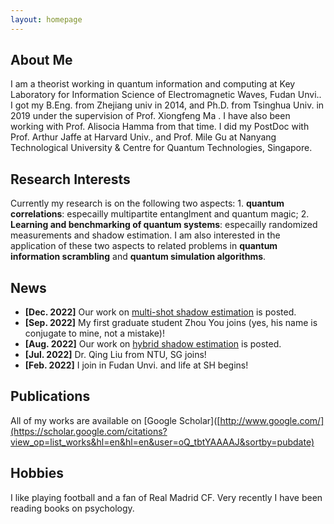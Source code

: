 ```yaml
---
layout: homepage
---
```


## About Me

I am a theorist working in quantum information and computing at Key Laboratory for Information Science of Electromagnetic Waves, Fudan Unvi.. I got my B.Eng. from Zhejiang univ in 2014, and Ph.D. from Tsinghua Univ. in 2019 under the supervision of Prof. Xiongfeng Ma . I have also been working with Prof. Alisocia Hamma from that time. I did my PostDoc with Prof. Arthur Jaffe at Harvard Univ., and Prof. Mile Gu at Nanyang Technological University & Centre for Quantum Technologies, Singapore.

## Research Interests
Currently my research is on the following two aspects: 1. **quantum correlations**: especailly multipartite entanglment and quantum magic; 2. **Learning and benchmarking of quantum systems**: especailly randomized measurements and shadow estimation. I am also interested in the application of these two aspects to related problems in **quantum information scrambling** and **quantum simulation algorithms**. 

## News
- **[Dec. 2022]** Our work on [multi-shot shadow estimation](https://arxiv.org/abs/2212.11068.pdf) is posted.
- **[Sep. 2022]** My first graduate student Zhou You joins (yes, his name is conjugate to mine, not a mistake)!
- **[Aug. 2022]** Our work on [hybrid shadow estimation](https://arxiv.org/abs/2208.08416) is posted.
- **[Jul. 2022]** Dr. Qing Liu from NTU, SG joins!
- **[Feb. 2022]** I join in Fudan Unvi. and life at SH begins!

## Publications

All of my works are available on [Google Scholar]([http://www.google.com/](https://scholar.google.com/citations?view_op=list_works&hl=en&hl=en&user=oQ_tbtYAAAAJ&sortby=pubdate)


## Hobbies
I like playing football and a fan of Real Madrid CF. Very recently I have been reading books on psychology.
